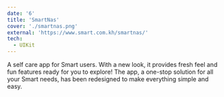 ```yaml
---
date: '6'
title: 'SmartNas'
cover: './smartnas.png'
external: 'https://www.smart.com.kh/smartnas/'
tech:
  - UIKit
---
```


A self care app for Smart users. With a new look, it provides fresh feel and fun features ready for you to explore! The app, a one-stop solution for all your Smart needs, has been redesigned to make everything simple and easy.